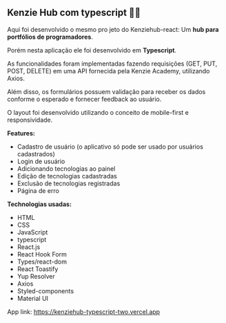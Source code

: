 ## Kenzie Hub com typescript 👩‍💻

Aqui foi desenvolvido o mesmo pro jeto do Kenziehub-react:
Um <b>hub para portfólios de programadores</b>.

Porém nesta aplicação ele foi desenvolvido em <b>Typescript</b>.

As funcionalidades foram implementadas fazendo requisições (GET, PUT, POST, DELETE) em uma API fornecida pela Kenzie Academy, utilizando Axios.

Além disso, os formulários possuem validação para receber os dados conforme o esperado e fornecer feedback ao usuário.

O layout foi desenvolvido utilizando o conceito de mobile-first e responsividade.

<b>Features:</b>

- Cadastro de usuário (o aplicativo só pode ser usado por usuários cadastrados)
- Login de usuário
- Adicionando tecnologias ao painel
- Edição de tecnologias cadastradas
- Exclusão de tecnologias registradas
- Página de erro

<b>Technologias usadas:</b>

- HTML
- CSS
- JavaScript
- typescript
- React.js
- React Hook Form
- Types/react-dom
- React Toastify
- Yup Resolver
- Axios
- Styled-components
- Material UI

App link: https://kenziehub-typescript-two.vercel.app
